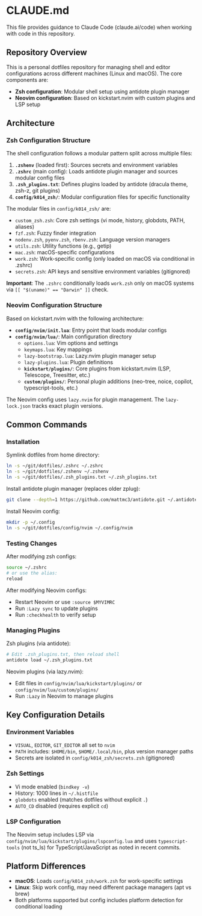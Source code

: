 # CLAUDE.md

This file provides guidance to Claude Code (claude.ai/code) when working with code in this repository.

## Repository Overview

This is a personal dotfiles repository for managing shell and editor configurations across different machines (Linux and macOS). The core components are:

- **Zsh configuration**: Modular shell setup using antidote plugin manager
- **Neovim configuration**: Based on kickstart.nvim with custom plugins and LSP setup

## Architecture

### Zsh Configuration Structure

The shell configuration follows a modular pattern split across multiple files:

1. **`.zshenv`** (loaded first): Sources secrets and environment variables
2. **`.zshrc`** (main config): Loads antidote plugin manager and sources modular config files
3. **`.zsh_plugins.txt`**: Defines plugins loaded by antidote (dracula theme, zsh-z, git plugins)
4. **`config/k014_zsh/`**: Modular configuration files for specific functionality

The modular files in `config/k014_zsh/` are:
- `custom_zsh.zsh`: Core zsh settings (vi mode, history, globdots, PATH, aliases)
- `fzf.zsh`: Fuzzy finder integration
- `nodenv.zsh`, `pyenv.zsh`, `rbenv.zsh`: Language version managers
- `utils.zsh`: Utility functions (e.g., getip)
- `mac.zsh`: macOS-specific configurations
- `work.zsh`: Work-specific config (only loaded on macOS via conditional in .zshrc)
- `secrets.zsh`: API keys and sensitive environment variables (gitignored)

**Important**: The `.zshrc` conditionally loads `work.zsh` only on macOS systems via `[[ "$(uname)" == "Darwin" ]]` check.

### Neovim Configuration Structure

Based on kickstart.nvim with the following architecture:

- **`config/nvim/init.lua`**: Entry point that loads modular configs
- **`config/nvim/lua/`**: Main configuration directory
  - `options.lua`: Vim options and settings
  - `keymaps.lua`: Key mappings
  - `lazy-bootstrap.lua`: Lazy.nvim plugin manager setup
  - `lazy-plugins.lua`: Plugin definitions
  - **`kickstart/plugins/`**: Core plugins from kickstart.nvim (LSP, Telescope, Treesitter, etc.)
  - **`custom/plugins/`**: Personal plugin additions (neo-tree, noice, copilot, typescript-tools, etc.)

The Neovim config uses `lazy.nvim` for plugin management. The `lazy-lock.json` tracks exact plugin versions.

## Common Commands

### Installation

Symlink dotfiles from home directory:
```bash
ln -s ~/git/dotfiles/.zshrc ~/.zshrc
ln -s ~/git/dotfiles/.zshenv ~/.zshenv
ln -s ~/git/dotfiles/.zsh_plugins.txt ~/.zsh_plugins.txt
```

Install antidote plugin manager (replaces older zplug):
```bash
git clone --depth=1 https://github.com/mattmc3/antidote.git ~/.antidote
```

Install Neovim config:
```bash
mkdir -p ~/.config
ln -s ~/git/dotfiles/config/nvim ~/.config/nvim
```

### Testing Changes

After modifying zsh configs:
```bash
source ~/.zshrc
# or use the alias:
reload
```

After modifying Neovim configs:
- Restart Neovim or use `:source $MYVIMRC`
- Run `:Lazy sync` to update plugins
- Run `:checkhealth` to verify setup

### Managing Plugins

Zsh plugins (via antidote):
```bash
# Edit .zsh_plugins.txt, then reload shell
antidote load ~/.zsh_plugins.txt
```

Neovim plugins (via lazy.nvim):
- Edit files in `config/nvim/lua/kickstart/plugins/` or `config/nvim/lua/custom/plugins/`
- Run `:Lazy` in Neovim to manage plugins

## Key Configuration Details

### Environment Variables

- `VISUAL`, `EDITOR`, `GIT_EDITOR` all set to `nvim`
- `PATH` includes: `$HOME/bin`, `$HOME/.local/bin`, plus version manager paths
- Secrets are isolated in `config/k014_zsh/secrets.zsh` (gitignored)

### Zsh Settings

- Vi mode enabled (`bindkey -v`)
- History: 1000 lines in `~/.histfile`
- `globdots` enabled (matches dotfiles without explicit `.`)
- `AUTO_CD` disabled (requires explicit `cd`)

### LSP Configuration

The Neovim setup includes LSP via `config/nvim/lua/kickstart/plugins/lspconfig.lua` and uses `typescript-tools` (not ts_ls) for TypeScript/JavaScript as noted in recent commits.

## Platform Differences

- **macOS**: Loads `config/k014_zsh/work.zsh` for work-specific settings
- **Linux**: Skip work config, may need different package managers (apt vs brew)
- Both platforms supported but config includes platform detection for conditional loading
